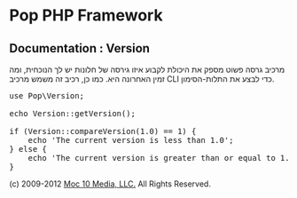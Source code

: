 Pop PHP Framework
=================

Documentation : Version
-----------------------

מרכיב גרסה פשוט מספק את היכולת לקבוע איזו גירסה של חלונות יש לך הנוכחית, ומה זמין האחרונה היא. כמו כן, רכיב זה משמש מרכיב CLI כדי לבצע את התלות-הסימון.

<pre>
use Pop\Version;

echo Version::getVersion();

if (Version::compareVersion(1.0) == 1) {
    echo 'The current version is less than 1.0';
} else {
    echo 'The current version is greater than or equal to 1.0';
}
</pre>

(c) 2009-2012 [Moc 10 Media, LLC.](http://www.moc10media.com) All Rights Reserved.

